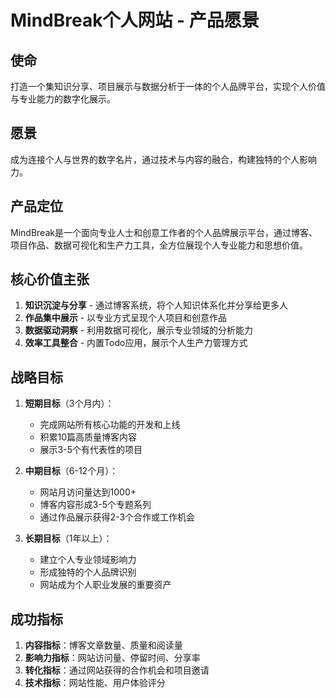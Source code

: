 # MindBreak个人网站 - 产品愿景

## 使命
打造一个集知识分享、项目展示与数据分析于一体的个人品牌平台，实现个人价值与专业能力的数字化展示。

## 愿景
成为连接个人与世界的数字名片，通过技术与内容的融合，构建独特的个人影响力。

## 产品定位
MindBreak是一个面向专业人士和创意工作者的个人品牌展示平台，通过博客、项目作品、数据可视化和生产力工具，全方位展现个人专业能力和思想价值。

## 核心价值主张
1. **知识沉淀与分享** - 通过博客系统，将个人知识体系化并分享给更多人
2. **作品集中展示** - 以专业方式呈现个人项目和创意作品
3. **数据驱动洞察** - 利用数据可视化，展示专业领域的分析能力
4. **效率工具整合** - 内置Todo应用，展示个人生产力管理方式

## 战略目标
1. **短期目标**（3个月内）：
   - 完成网站所有核心功能的开发和上线
   - 积累10篇高质量博客内容
   - 展示3-5个有代表性的项目

2. **中期目标**（6-12个月）：
   - 网站月访问量达到1000+
   - 博客内容形成3-5个专题系列
   - 通过作品展示获得2-3个合作或工作机会

3. **长期目标**（1年以上）：
   - 建立个人专业领域影响力
   - 形成独特的个人品牌识别
   - 网站成为个人职业发展的重要资产

## 成功指标
1. **内容指标**：博客文章数量、质量和阅读量
2. **影响力指标**：网站访问量、停留时间、分享率
3. **转化指标**：通过网站获得的合作机会和项目邀请
4. **技术指标**：网站性能、用户体验评分 